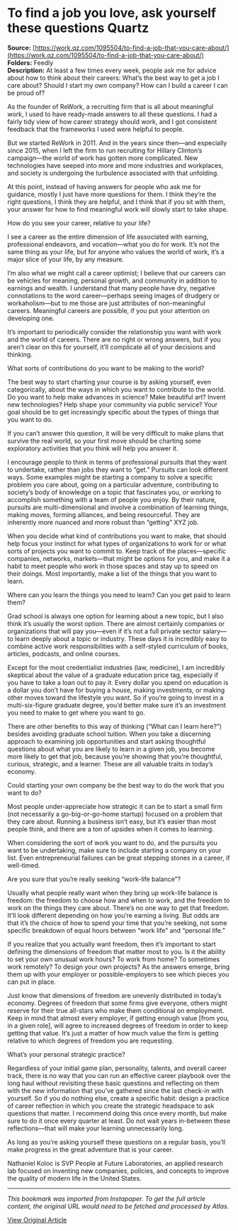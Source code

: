 # To find a job you love, ask yourself these questions Quartz

**Source:** [https://work.qz.com/1095504/to-find-a-job-that-you-care-about/](https://work.qz.com/1095504/to-find-a-job-that-you-care-about/)  
**Folders:** Feedly  
**Description:** At least a few times every week, people ask me for advice about how to think about their careers: What’s the best way to get a job I care about? Should I start my own company? How can I build a career I can be proud of?

As the founder of ReWork, a recruiting firm that is all about meaningful work, I used to have ready-made answers to all these questions. I had a fairly tidy view of how career strategy should work, and I got consistent feedback that the frameworks I used were helpful to people.

But we started ReWork in 2011. And in the years since then—and especially since 2015, when I left the firm to run recruiting for Hillary Clinton’s campaign—the world of work has gotten more complicated. New technologies have seeped into more and more industries and workplaces, and society is undergoing the turbulence associated with that unfolding.

At this point, instead of having answers for people who ask me for guidance, mostly I just have more questions for them. I think they’re the right questions, I think they are helpful, and I think that if you sit with them, your answer for how to find meaningful work will slowly start to take shape.

How do you see your career, relative to your life?

I see a career as the entire dimension of life associated with earning, professional endeavors, and vocation—what you do for work. It’s not the same thing as your life, but for anyone who values the world of work, it’s a major slice of your life, by any measure.

I’m also what we might call a career optimist; I believe that our careers can be vehicles for meaning, personal growth, and community in addition to earnings and wealth. I understand that many people have dry, negative connotations to the word career—perhaps seeing images of drudgery or workaholism—but to me those are just attributes of non-meaningful careers. Meaningful careers are possible, if you put your attention on developing one.

It’s important to periodically consider the relationship you want with work and the world of careers. There are no right or wrong answers, but if you aren’t clear on this for yourself, it’ll complicate all of your decisions and thinking.

What sorts of contributions do you want to be making to the world?

The best way to start charting your course is by asking yourself, even categorically, about the ways in which you want to contribute to the world. Do you want to help make advances in science? Make beautiful art? Invent new technologies? Help shape your community via public service? Your goal should be to get increasingly specific about the types of things that you want to do.

If you can’t answer this question, it will be very difficult to make plans that survive the real world, so your first move should be charting some exploratory activities that you think will help you answer it.

I encourage people to think in terms of professional pursuits that they want to undertake, rather than jobs they want to “get.” Pursuits can look different ways. Some examples might be starting a company to solve a specific problem you care about, going on a particular adventure, contributing to society’s body of knowledge on a topic that fascinates you, or working to accomplish something with a team of people you enjoy. By their nature, pursuits are multi-dimensional and involve a combination of learning things, making moves, forming alliances, and being resourceful. They are inherently more nuanced and more robust than “getting” XYZ job.

When you decide what kind of contributions you want to make, that should help focus your instinct for what types of organizations to work for or what sorts of projects you want to commit to. Keep track of the places—specific companies, networks, markets—that might be options for you, and make it a habit to meet people who work in those spaces and stay up to speed on their doings. Most importantly, make a list of the things that you want to learn.

Where can you learn the things you need to learn? Can you get paid to learn them?

Grad school is always one option for learning about a new topic, but I also think it’s usually the worst option. There are almost certainly companies or organizations that will pay you—even if it’s not a full private sector salary—to learn deeply about a topic or industry. These days it is incredibly easy to combine active work responsibilities with a self-styled curriculum of books, articles, podcasts, and online courses.

Except for the most credentialist industries (law, medicine), I am incredibly skeptical about the value of a graduate education price tag, especially if you have to take a loan out to pay it. Every dollar you spend on education is a dollar you don’t have for buying a house, making investments, or making other moves toward the lifestyle you want. So if you’re going to invest in a multi-six-figure graduate degree, you’d better make sure it’s an investment you need to make to get where you want to go.

There are other benefits to this way of thinking (“What can I learn here?”) besides avoiding graduate school tuition. When you take a discerning approach to examining job opportunities and start asking thoughtful questions about what you are likely to learn in a given job, you become more likely to get that job, because you’re showing that you’re thoughtful, curious, strategic, and a learner. These are all valuable traits in today’s economy.

Could starting your own company be the best way to do the work that you want to do?

Most people under-appreciate how strategic it can be to start a small firm (not necessarily a go-big-or-go-home startup) focused on a problem that they care about. Running a business isn’t easy, but it’s easier than most people think, and there are a ton of upsides when it comes to learning.

When considering the sort of work you want to do, and the pursuits you want to be undertaking, make sure to include starting a company on your list. Even entrepreneurial failures can be great stepping stones in a career, if well-timed.

Are you sure that you’re really seeking “work-life balance”?

Usually what people really want when they bring up work-life balance is freedom: the freedom to choose how and when to work, and the freedom to work on the things they care about. There’s no one way to get that freedom. It’ll look different depending on how you’re earning a living. But odds are that it’s the choice of how to spend your time that you’re seeking, not some specific breakdown of equal hours between “work life” and “personal life.”

If you realize that you actually want freedom, then it’s important to start defining the dimensions of freedom that matter most to you. Is it the ability to set your own unusual work hours? To work from home? To sometimes work remotely? To design your own projects? As the answers emerge, bring them up with your employer or possible-employers to see which pieces you can put in place.

Just know that dimensions of freedom are unevenly distributed in today’s economy. Degrees of freedom that some firms give everyone, others might reserve for their true all-stars who make them conditional on employment. Keep in mind that almost every employer, if getting enough value [from you, in a given role], will agree to increased degrees of freedom in order to keep getting that value. It’s just a matter of how much value the firm is getting relative to which degrees of freedom you are requesting.

What’s your personal strategic practice?

Regardless of your initial game plan, personality, talents, and overall career track, there is no way that you can run an effective career playbook over the long haul without revisiting these basic questions and reflecting on them with the new information that you’ve gathered since the last check-in with yourself. So if you do nothing else, create a specific habit: design a practice of career reflection in which you create the strategic headspace to ask questions that matter. I recommend doing this once every month, but make sure to do it once every quarter at least. Do not wait years in-between these reflections—that will make your learning unnecessarily long.

As long as you’re asking yourself these questions on a regular basis, you’ll make progress in the great adventure that is your career.

Nathaniel Koloc is SVP People at Future Laboratories, an applied research lab focused on inventing new companies, policies, and concepts to improve the quality of modern life in the United States.


---

*This bookmark was imported from Instapaper. To get the full article content, the original URL would need to be fetched and processed by Atlas.*

[View Original Article](https://work.qz.com/1095504/to-find-a-job-that-you-care-about/)